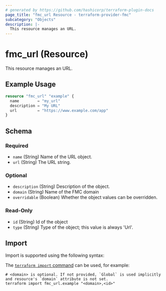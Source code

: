 ```yaml
---
# generated by https://github.com/hashicorp/terraform-plugin-docs
page_title: "fmc_url Resource - terraform-provider-fmc"
subcategory: "Objects"
description: |-
  This resource manages an URL.
---
```


# fmc_url (Resource)

This resource manages an URL.

## Example Usage

```terraform
resource "fmc_url" "example" {
  name        = "my_url"
  description = "My URL"
  url         = "https://www.example.com/app"
}
```

<!-- schema generated by tfplugindocs -->
## Schema

### Required

- `name` (String) Name of the URL object.
- `url` (String) The URL string.

### Optional

- `description` (String) Description of the object.
- `domain` (String) Name of the FMC domain
- `overridable` (Boolean) Whether the object values can be overridden.

### Read-Only

- `id` (String) Id of the object
- `type` (String) Type of the object; this value is always 'Url'.

## Import

Import is supported using the following syntax:

The [`terraform import` command](https://developer.hashicorp.com/terraform/cli/commands/import) can be used, for example:

```shell
# <domain> is optional. If not provided, `Global` is used implicitly and resource's `domain` attribute is not set.
terraform import fmc_url.example "<domain>,<id>"
```
